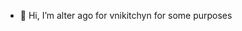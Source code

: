 - 👋 Hi, I’m alter ago for vnikitchyn for some purposes

<!---
vnikitchynEleks/vnikitchynEleks is a ✨ special ✨ repository because its `README.md` (this file) appears on your GitHub profile.
You can click the Preview link to take a look at your changes.
--->
